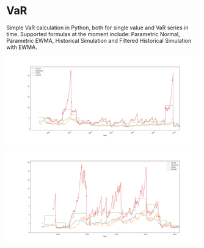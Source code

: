 # VaR
Simple VaR calculation in Python, both for single value and VaR series in time. Supported formulas at the moment include: Parametric Normal, Parametric EWMA, Historical Simulation and Filtered Historical Simulation with EWMA.


![alt tag](https://github.com/BSIC/VaR/blob/master/Images/ex_1_VGK.png)
![alt tag](https://github.com/BSIC/VaR/blob/master/Images/ex_2_ACWI.MI.png)
